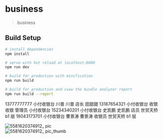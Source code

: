 # business

> business

## Build Setup

```bash
# install dependencies
npm install

# serve with hot reload at localhost:8080
npm run dev

# build for production with minification
npm run build

# build for production and view the bundle analyzer report
npm run build --report
```
 

13777777777 小付收银台 川普 川普 店长 田甜甜
13187654321 小付收银台 收银 收银 管理员 小付收银台
15234340201 小付收银台 史凯鹏 史凯鹏 店员 世贸天桥 b1 层
18043173701 小付收银台 曹景涛 曹景涛 收银员 世贸天桥 b1 层
<br />

![5581620374912_ pic](https://user-images.githubusercontent.com/30033591/117419136-d0c7d880-af4e-11eb-92f9-9e181dc5ef0e.jpg)
<br />
![5581620374912_ pic_thumb](https://user-images.githubusercontent.com/30033591/117419242-edfca700-af4e-11eb-9600-97960682ccf2.jpg)
